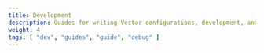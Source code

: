 ```yaml
---
title: Development
description: Guides for writing Vector configurations, development, and debugging.
weight: 4
tags: [ "dev", "guides", "guide", "debug" ]
---
```

